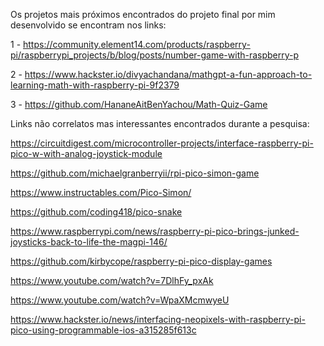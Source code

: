 Os projetos mais próximos encontrados do projeto final por mim desenvolvido se encontram nos links:

1 - https://community.element14.com/products/raspberry-pi/raspberrypi_projects/b/blog/posts/number-game-with-raspberry-p

2 - https://www.hackster.io/divyachandana/mathgpt-a-fun-approach-to-learning-math-with-raspberry-pi-9f2379

3 - https://github.com/HananeAitBenYachou/Math-Quiz-Game

Links não correlatos mas interessantes encontrados durante a pesquisa:

https://circuitdigest.com/microcontroller-projects/interface-raspberry-pi-pico-w-with-analog-joystick-module

https://github.com/michaelgranberryii/rpi-pico-simon-game

https://www.instructables.com/Pico-Simon/

https://github.com/coding418/pico-snake

https://www.raspberrypi.com/news/raspberry-pi-pico-brings-junked-joysticks-back-to-life-the-magpi-146/

https://github.com/kirbycope/raspberry-pi-pico-display-games

https://www.youtube.com/watch?v=7DlhFy_pxAk

https://www.youtube.com/watch?v=WpaXMcmwyeU

https://www.hackster.io/news/interfacing-neopixels-with-raspberry-pi-pico-using-programmable-ios-a315285f613c
